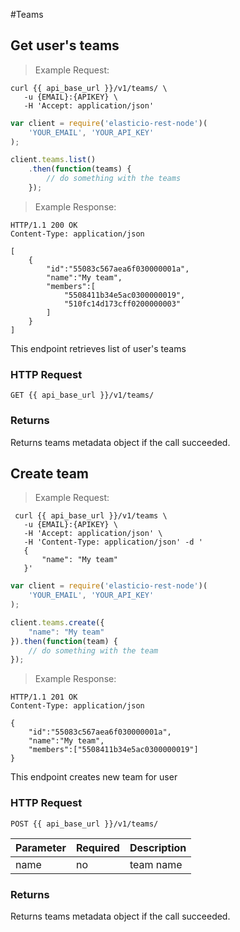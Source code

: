 #Teams

## Get user's teams


> Example Request:


```shell
curl {{ api_base_url }}/v1/teams/ \
   -u {EMAIL}:{APIKEY} \
   -H 'Accept: application/json'
```

```javascript
var client = require('elasticio-rest-node')(
    'YOUR_EMAIL', 'YOUR_API_KEY'
);

client.teams.list()
    .then(function(teams) {
        // do something with the teams
    });
```

> Example Response:

```http
HTTP/1.1 200 OK
Content-Type: application/json

[
    {
        "id":"55083c567aea6f030000001a",
        "name":"My team",
        "members":[
            "5508411b34e5ac0300000019",
            "510fc14d173cff0200000003"
        ]
    }
]
```

This endpoint retrieves list of user's teams

### HTTP Request

`GET {{ api_base_url }}/v1/teams/`


### Returns

Returns teams metadata object if the call succeeded.


## Create team


> Example Request:


```shell
 curl {{ api_base_url }}/v1/teams \
   -u {EMAIL}:{APIKEY} \
   -H 'Accept: application/json' \
   -H 'Content-Type: application/json' -d '
   {
       "name": "My team"
   }'
```


```javascript
var client = require('elasticio-rest-node')(
    'YOUR_EMAIL', 'YOUR_API_KEY'
);

client.teams.create({
    "name": "My team"
}).then(function(team) {
    // do something with the team
});
```

> Example Response:

```http
HTTP/1.1 201 OK
Content-Type: application/json

{
    "id":"55083c567aea6f030000001a",
    "name":"My team",
    "members":["5508411b34e5ac0300000019"]
}
```

This endpoint creates new team for user

### HTTP Request

`POST {{ api_base_url }}/v1/teams/`

Parameter| Required | Description
--------- | -----------| -----------
name      | no | team name

### Returns

Returns teams metadata object if the call succeeded.

